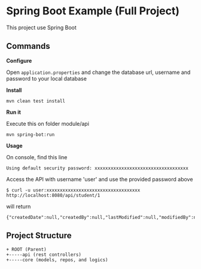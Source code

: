 # Spring Boot Example (Full Project)
This project use Spring Boot
## Commands

**Configure**

Open `application.properties` and change the database url, username and password to your local database

**Install**

```
mvn clean test install
```

**Run it**

Execute this on folder module/api
```
mvn spring-bot:run
```

**Usage**

On console, find this line
```
Using default security password: xxxxxxxxxxxxxxxxxxxxxxxxxxxxxxxxxxx
```

Access the API with username 'user' and use the provided password above
```
$ curl -u user:xxxxxxxxxxxxxxxxxxxxxxxxxxxxxxxxxxx http://localhost:8080/api/student/1
```

will return 
```
{"createdDate":null,"createdBy":null,"lastModified":null,"modifiedBy":null,"firstName":"John","middleName":null,"lastName":"Doe","birthDate":null,"gender":null,"id":1,"code":"S_01"}
```

## Project Structure
```
+ ROOT (Parent)
+-----api (rest controllers)
+-----core (models, repos, and logics)
```